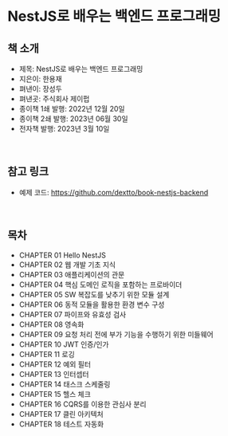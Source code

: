 # NestJS로 배우는 백엔드 프로그래밍

## 책 소개

 - 제목: NestJS로 배우는 백엔드 프로그래밍
 - 지은이: 한용재
 - 펴낸이: 장성두
 - 펴낸곳: 주식회사 제이펍
 - 종이책 1쇄 발행: 2022년 12월 20일
 - 종이책 2쇄 발행: 2023년 06월 30일
 - 전자책 발행: 2023년 3월 10일

<br/>

## 참고 링크

 - 예제 코드: https://github.com/dextto/book-nestjs-backend

<br/>

## 목차

 - CHAPTER 01 Hello NestJS
 - CHAPTER 02 웹 개발 기초 지식
 - CHAPTER 03 애플리케이션의 관문
 - CHAPTER 04 핵심 도메인 로직을 포함하는 프로바이더
 - CHAPTER 05 SW 복잡도를 낮추기 위한 모듈 설계
 - CHAPTER 06 동적 모듈을 활용한 환경 변수 구성
 - CHAPTER 07 파이프와 유효성 검사
 - CHAPTER 08 영속화
 - CHAPTER 09 요청 처리 전에 부가 기능을 수행하기 위한 미들웨어
 - CHAPTER 10 JWT 인증/인가
 - CHAPTER 11 로깅
 - CHAPTER 12 예외 필터
 - CHAPTER 13 인터셉터
 - CHAPTER 14 태스크 스케줄링
 - CHAPTER 15 헬스 체크
 - CHAPTER 16 CQRS를 이용한 관심사 분리
 - CHAPTER 17 클린 아키텍처
 - CHAPTER 18 테스트 자동화

